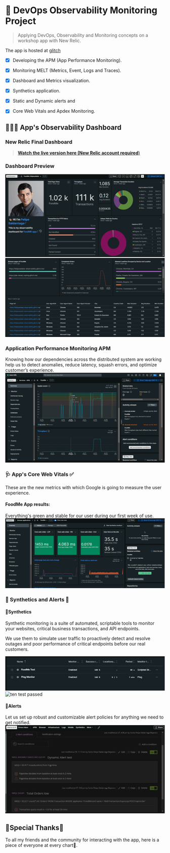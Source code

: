 # **🔎 DevOps Observability Monitoring Project**

> Applying DevOps, Observability and Monitoring concepts on a workshop app with New Relic.

 The app is hosted at [glitch](https://glitch.com/edit/#!/felipesaldata-observability)

- [X] Developing the APM (App Performance Monitoring).
- [X] Monitoring MELT (Metrics, Event, Logs and Traces).
- [X] Dashboard and Metrics visualization.
- [X] Synthetics application.
- [X] Static and Dynamic alerts and 
- [X] Core Web Vitals and Apdex Monitoring.




## **👨🏻‍🏫 App's Observability Dashboard**

### **New Relic Final Dashboard**
>[**Watch the live version here (New Relic account required**)](https://onenr.io/0BQ1AqAAWQx)

### **Dashboard Preview**
![Dashboard 1](/figures/dashboard1.PNG)
![Dashboard 2](/figures/dashboard2.PNG)

### **Application Performance Monitoring APM**
Knowing how our dependencies across the  distributed system are working help us to detect anomalies, reduce latency, squash errors, and optimize customer’s experience.
![](/figures/APM.png)


### **🩺 App's Core Web Vitals ✅**
 These are the new metrics with which Google is going to measure the user experience. 

#### **FoodMe App results:**
Everything's green and stable for our user during our first week of use.
 ![Core Web Vitals](/figures/corewebvitals.png)


### **🤖 Synthetics and Alerts 🚨**
#### **🤖Synthetics**
Synthetic monitoring is a suite of automated, scriptable tools to monitor your websites, critical business transactions, and API endpoints. 

We use them to  simulate user traffic to proactively detect and resolve outages and poor performance of critical endpoints before our real customers.

![Syntethics](/figures/synthetics1.png)
![ten test passed](https://s3.us-west-2.amazonaws.com/secure.notion-static.com/731da494-4e2a-4f6a-91d2-1aa1ba98cfef/Untitled.png?X-Amz-Algorithm=AWS4-HMAC-SHA256&X-Amz-Content-Sha256=UNSIGNED-PAYLOAD&X-Amz-Credential=AKIAT73L2G45EIPT3X45%2F20220731%2Fus-west-2%2Fs3%2Faws4_request&X-Amz-Date=20220731T005951Z&X-Amz-Expires=86400&X-Amz-Signature=79cb0543c4406703da8ded4dde5a6bae8cf453ae0cd1b7e18079e15211281f7f&X-Amz-SignedHeaders=host&response-content-disposition=filename%20%3D%22Untitled.png%22&x-id=GetObject)

#### **🚨Alerts**
Let us set up robust and customizable alert policies for anything we need to get notified.
![alerts](/figures/alerts.png)


## **💙Special Thanks💙**
To all my friends and the community for interacting with the app, here is a piece of everyone at every chart🥰.


